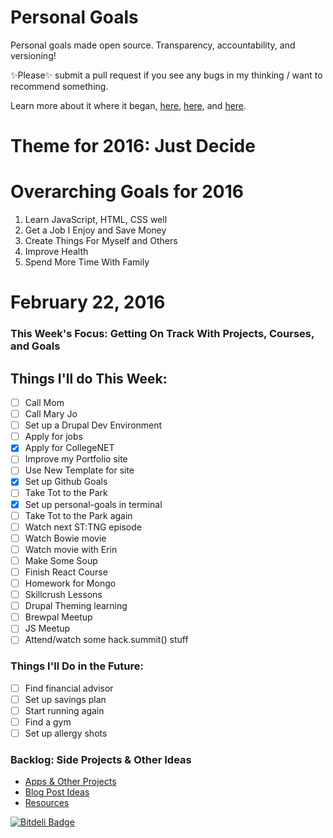 Personal Goals
==============

Personal goals made open source. Transparency, accountability, and versioning!

✨Please✨ submit a pull request if you see any bugs in my thinking / want to recommend something.

Learn more about it where it began, [here](https://github.com/una/personal-goals), [here](http://una.im/personal-goals-guide#💁), and [here](https://www.youtube.com/watch?v=xQEU0ZsvXYI).

# Theme for 2016: Just Decide

# Overarching Goals for 2016
1. Learn JavaScript, HTML, CSS well
2. Get a Job I Enjoy and Save Money
3. Create Things For Myself and Others
4. Improve Health
5. Spend More Time With Family

# February 22, 2016

### This Week's Focus: Getting On Track With Projects, Courses, and Goals

## Things I'll do This Week:

- [ ] Call Mom
- [ ] Call Mary Jo
- [ ] Set up a Drupal Dev Environment
- [ ] Apply for jobs
- [X] Apply for CollegeNET  
- [ ] Improve my Portfolio site
- [ ] Use New Template for site
- [X] Set up Github Goals
- [ ] Take Tot to the Park
- [X] Set up personal-goals in terminal
- [ ] Take Tot to the Park again
- [ ] Watch next ST:TNG episode
- [ ] Watch Bowie movie
- [ ] Watch movie with Erin
- [ ] Make Some Soup
- [ ] Finish React Course
- [ ] Homework for Mongo
- [ ] Skillcrush Lessons
- [ ] Drupal Theming learning
- [ ] Brewpal Meetup
- [ ] JS Meetup
- [ ] Attend/watch some hack.summit() stuff

### Things I'll Do in the Future:
- [ ] Find financial advisor
- [ ] Set up savings plan
- [ ] Start running again
- [ ] Find a gym
- [ ] Set up allergy shots

### Backlog: Side Projects & Other Ideas
- [Apps & Other Projects](ideas-and-misc/project-ideas.md)
- [Blog Post Ideas](ideas-and-misc/blog-ideas.md)
- [Resources](/resources)


[![Bitdeli Badge](https://d2weczhvl823v0.cloudfront.net/jwithington/personal-goals/trend.png)](https://bitdeli.com/free "Bitdeli Badge")
